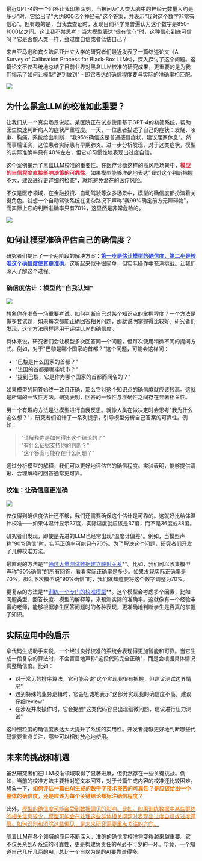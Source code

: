 最近GPT-4的一个回答让我印象深刻。当被问及"人类大脑中的神经元数量大约是多少"时，它给出了"大约800亿个神经元"这个答案，并表示"我对这个数字非常有信心"。但有趣的是，当我去查证时，发现目前科学界普遍认为这个数字是850-1000亿之间。这让我不禁思考：当大模型表达"很有信心"时，这种信心到底可信吗？它是否像人类一样，会过度自信或者低估自己？

来自亚马逊和宾夕法尼亚州立大学的研究者们最近发表了一篇综述论文《A Survey of Calibration Process for Black-Box LLMs》，深入探讨了这个问题。这篇论文不仅系统地总结了目前业界对黑盒LLM校准的研究成果，更重要的是为我们揭示了如何让模型"说到做到" - 即它表达的确信程度要与实际的准确率相匹配。

![](https://cdn.nlark.com/yuque/0/2025/png/406504/1736234780253-54b3d0b0-0dc2-46ab-8c9a-50095e988404.png)

## 为什么黑盒LLM的校准如此重要？
让我们从一个真实场景说起。某医院正在试点使用基于GPT-4的初筛系统，帮助医生快速判断病人的症状严重程度。一天，一位患者描述了自己的症状：发烧、咳嗽、胸痛。系统给出判断："我95%确信这是普通感冒症状，建议居家休息"。然而事后证实，这位患者实际患有早期肺炎。进一步分析发现，对于这类症状，模型的实际准确率只有40%左右，但它却习惯性地表现出过度自信。

这个案例揭示了黑盒LLM校准的重要性。在医疗诊断这样的高风险场景中，**<font style="color:#DF2A3F;">模型的自信程度直接影响决策的可靠性</font>**。如果模型能够准确地表达"我对这个判断把握不大，建议进行更详细的检查"，就能避免潜在的医疗风险。

不仅是医疗领域，在金融投资、自动驾驶等众多场景中，模型的确信度都扮演着关键角色。试想一个自动驾驶系统在复杂路况下声称"我99%确定前方无障碍物"，而实际上它的判断准确率只有70%，这显然是非常危险的。

![](https://cdn.nlark.com/yuque/0/2025/png/406504/1736234810079-697cd042-8aa1-4ccf-9086-df9d7e51ce96.png)

## 如何让模型准确评估自己的确信度？
研究者们提出了一个两阶段的解决方案：**<u><font style="color:#2F4BDA;">第一步是估计模型的确信度，第二步是校准这个确信度使其更准确</font></u>**。这听起来似乎很简单，但实际操作中充满挑战。让我们深入了解这个过程。

### 确信度估计：模型的"自我认知"
![](https://cdn.nlark.com/yuque/0/2025/png/406504/1736235327853-559f018d-2acc-4666-b81b-0af985dbc025.png)

想象你在准备一场重要考试。如何判断自己对某个知识点的掌握程度？一个方法是做多套试题，如果每次都能正确回答相关问题，那就说明掌握得比较好。研究者们发现，这个方法同样适用于评估LLM的确信度。

具体来说，研究者们会让模型多次回答同一个问题，但每次使用稍微不同的提问方式。例如，对于"巴黎是哪个国家的首都？"这个问题，可能会这样问：

+ "巴黎是什么国家的首都？"
+ "法国的首都是哪座城市？"
+ "提到巴黎，它是作为哪个国家的首都而闻名的？"

如果模型的回答始终一致且正确，那么它对这个知识点的确信度就应该较高。这就是所谓的一致性方法。研究表明，回答的一致性与准确性之间存在显著相关性。

另一个有趣的方法是让模型进行自我反思。就像人类在做决定时会思考"我为什么这么想？"，研究者们设计了一系列提示，引导模型分析自己答案的可靠性。例如：

> "请解释你是如何得出这个结论的？"  
"有什么证据支持你的判断？"  
"这个答案可能存在什么问题？"
>

通过分析模型的解释，我们可以更好地评估它的确信程度。实验表明，能够提供清晰、合理解释的回答通常更可靠。

### 校准：让确信度更准确
![](https://cdn.nlark.com/yuque/0/2025/png/406504/1736234969559-40356996-3763-4bb7-8718-f24c3f8c270f.png)

仅仅得到确信度估计还不够，我们还需要确保这个估计是可靠的。这就好比给体温计校准——如果体温计显示37度，实际温度就应该是37度，而不是36度或38度。

研究者们发现，即使是先进的LLM也经常出现"温度计偏差"。例如，当模型声称"90%确信"时，实际正确率可能只有70%。为了解决这个问题，研究者们开发了几种校准方法。

最直观的方法是**<u><font style="color:#2F4BDA;">通过大量测试数据建立映射关系</font></u>**。比如，我们可以收集模型声称"90%确信"的所有回答，看看实际正确率是多少。如果发现实际正确率是70%，那么下次模型说"90%确信"时，我们就知道要将这个数字调整为70%。

更复杂的方法是**<u><font style="color:#2F4BDA;">训练一个专门的校准模型</font></u>**。这个模型会考虑多个因素，比如问题类型、回答长度、模型的解释等，来预测实际的准确率。这就像有一个经验丰富的老师，能够根据学生回答问题时的各种表现，更准确地判断学生是否真的掌握了知识。

## 实际应用中的启示
拿代码生成助手来说，一个经过良好校准的系统会表现得更加智能和可靠。当它生成一段复杂的算法时，不会盲目地声称"这段代码完全正确"，而是会根据具体情况调整确信度。比如：

+ 对于常见的排序算法，它可能会说"这个实现我很有把握，但建议测试边界情况"
+ 遇到特殊的业务逻辑时，它会坦诚地表示"这部分实现我的确信度不高，建议仔细review"
+ 在涉及并发操作时，它会提醒"这类代码容易出现细微问题，建议进行压力测试"

这种细粒度的确信度表达大大提升了系统的实用性。开发者能够更好地判断哪些代码需要重点关注，哪些可以相对放心地使用。

## 未来的挑战和机遇
虽然研究者们在LLM校准领域取得了显著进展，但仍然存在一些关键挑战。例如，当前的校准方法主要针对短文本回答，对于长篇生成内容的校准还比较困难。想象一下，**<font style="color:#ED740C;">如何评估一篇由AI生成的数千字技术报告的可靠性？是应该给出一个整体的确信度，还是应该为每个关键结论都标注确信程度？</font>**

此外，<u><font style="color:#ED740C;">模型的确信度可能会受到数据偏见的影响。比如，如果训练数据中某些群体的相关信息较少，模型可能会在处理这些群体相关问题时表现出过度自信或过度谨慎。如何识别和消除这些偏见，是未来研究需要重点关注的方向。</font></u>

随着LLM在各个领域的应用不断深入，准确的确信度校准将变得越来越重要。它不仅关系到AI系统的可靠性，更是构建负责任的AI必不可少的一环。毕竟，一个知道自己几斤几两的AI，总比一个自以为是的AI要靠谱得多。

